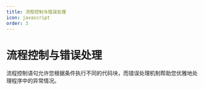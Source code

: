 ```yaml
---
title: 流程控制与错误处理
icon: javascript
order: 3
---
```


# 流程控制与错误处理

流程控制语句允许您根据条件执行不同的代码块，而错误处理机制帮助您优雅地处理程序中的异常情况。

